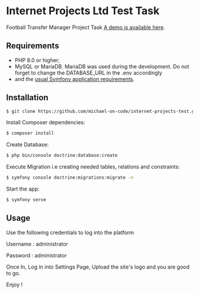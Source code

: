 Internet Projects Ltd Test Task
========================

Football Transfer Manager Project Task [A demo is available here][1].

Requirements
------------

  * PHP 8.0 or higher;
  * MySQL or MariaDB. MariaDB was used during the development. Do not forget to change the DATABASE_URL in the .env accordingly
  * and the [usual Symfony application requirements][2].

Installation
------------

```bash
$ git clone https://github.com/michael-on-code/internet-projects-test.git
```

Install Composer dependencies:

```bash
$ composer install
```

Create Database:

```bash
$ php bin/console doctrine:database:create
```

Execute Migration i.e creating needed tables, relations and constraints:

```bash
$ symfony console doctrine:migrations:migrate -n
```

Start the app:

```bash
$ symfony serve 
```


Usage
-----

Use the following credentials to log into the platform 

Username : administrator

Password : administrator

Once In, Log in into Settings Page, Upload the site's logo and you are good to go.

Enjoy !


[1]: http://michaeloncode.com/transfer-manager/public/index.php

[2]: https://symfony.com/doc/current/reference/requirements.html
